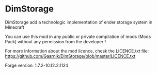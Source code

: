 DimStorage
==========

DimStorage add a technologic implementation of ender storage system in Minecraft

You can use this mod in any public or private compilation of mods (Mods Pack) without any
permission from the developer !

For more information about the mod licence, chesk the LICENCE.txt file:
https://github.com/Gaarnik/DimStorage/blob/master/LICENCE.txt

Forge version: 1.7.2-10.12.2.1124